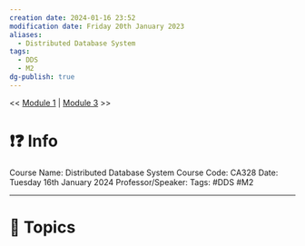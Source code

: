 ```yaml
---
creation date: 2024-01-16 23:52
modification date: Friday 20th January 2023
aliases:
  - Distributed Database System
tags:
  - DDS
  - M2
dg-publish: true
---
```


<< [Module 1](Sem_6/Distributed_Database_System/Notes/Module_1.md)  | [Module 3](Sem_6/Distributed_Database_System/Notes/Module_3.md) >>

# ❗❓ Info
Course Name: Distributed Database System
Course Code: CA328
Date: Tuesday 16th January 2024
Professor/Speaker: 
Tags: #DDS #M2

---
# 📃 Topics